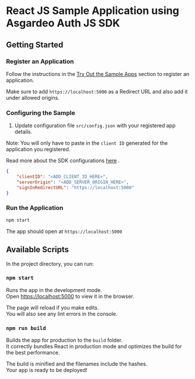 # React JS Sample Application using Asgardeo Auth JS SDK

## Getting Started

### Register an Application

Follow the instructions in the [Try Out the Sample Apps](../../README.md#try-out-the-sample-apps) section to register an application.

Make sure to add `https://localhost:5000` as a Redirect URL and also add it under allowed origins.

### Configuring the Sample

1. Update configuration file `src/config.json` with your registered app details.

Note: You will only have to paste in the `client ID` generated for the application you registered.

Read more about the SDK configurations [here](../../README.md#initialize) .

```json
{
    "clientID": "<ADD_CLIENT_ID_HERE>",
    "serverOrigin": "<ADD_SERVER_ORIGIN_HERE>",
    "signInRedirectURL": "https://localhost:5000"
}
```

### Run the Application

```bash
npm start
```
The app should open at `https://localhost:5000`

## Available Scripts

In the project directory, you can run:

### `npm start`

Runs the app in the development mode.<br />
Open [https://localhost:5000](https://localhost:5000) to view it in the browser.

The page will reload if you make edits.<br />
You will also see any lint errors in the console.

### `npm run build`

Builds the app for production to the `build` folder.<br />
It correctly bundles React in production mode and optimizes the build for the best performance.

The build is minified and the filenames include the hashes.<br />
Your app is ready to be deployed!
